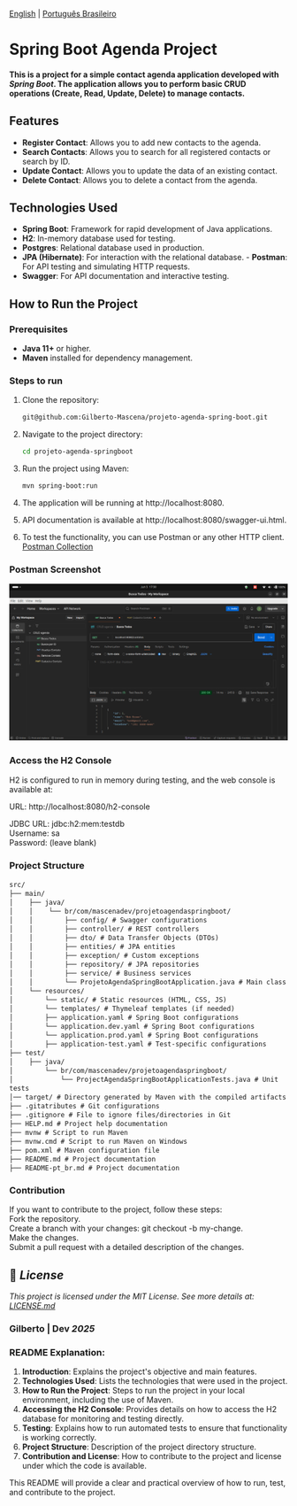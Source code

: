 [English](https://github.com/Gilberto-Mascena/projeto-agenda-spring-boot/blob/main/README.md) |
[Português Brasileiro](https://github.com/Gilberto-Mascena/projeto-agenda-spring-boot/blob/main/README-pt_br.md)

# Spring Boot Agenda Project

#### This is a project for a simple contact agenda application developed with _Spring Boot_. The application allows you to perform basic CRUD operations (Create, Read, Update, Delete) to manage contacts.

## Features

- **Register Contact**: Allows you to add new contacts to the agenda.
- **Search Contacts**: Allows you to search for all registered contacts or search by ID.
- **Update Contact**: Allows you to update the data of an existing contact.
- **Delete Contact**: Allows you to delete a contact from the agenda.

## Technologies Used

- **Spring Boot**: Framework for rapid development of Java applications.
- **H2**: In-memory database used for testing.
- **Postgres**: Relational database used in production.
- **JPA (Hibernate)**: For interaction with the relational database. - **Postman**: For API testing and simulating HTTP
  requests.
- **Swagger**: For API documentation and interactive testing.

## How to Run the Project

### Prerequisites

- **Java 11+** or higher.
- **Maven** installed for dependency management.

### Steps to run

1. Clone the repository:

    ```bash
    git@github.com:Gilberto-Mascena/projeto-agenda-spring-boot.git

2. Navigate to the project directory:

    ```bash
    cd projeto-agenda-springboot

3. Run the project using Maven:

    ```bash
    mvn spring-boot:run

4. The application will be running at http://localhost:8080.

5. API documentation is available at http://localhost:8080/swagger-ui.html.
6. To test the functionality, you can use Postman or any other HTTP
   client. [Postman Collection](/docs/imgs/CRUD%20agenda.postman_collection.json)

### Postman Screenshot

![postman](/docs/imgs/screenshot-postman.png)

### Access the H2 Console

H2 is configured to run in memory during testing, and the web console is available at:

URL: http://localhost:8080/h2-console

JDBC URL: jdbc:h2:mem:testdb\
Username: sa\
Password: (leave blank)

### Project Structure

``` text
src/
├── main/
│    ├── java/
│    │    └── br/com/mascenadev/projetoagendaspringboot/
│    │        ├── config/ # Swagger configurations
│    │        ├── controller/ # REST controllers
│    │        ├── dto/ # Data Transfer Objects (DTOs)
│    │        ├── entities/ # JPA entities
│    │        ├── exception/ # Custom exceptions
│    │        ├── repository/ # JPA repositories
│    │        ├── service/ # Business services
│    │        └── ProjetoAgendaSpringBootApplication.java # Main class
│    └── resources/
│        └── static/ # Static resources (HTML, CSS, JS)
│        └── templates/ # Thymeleaf templates (if needed)
│        ├── application.yaml # Spring Boot configurations
│        └── application.dev.yaml # Spring Boot configurations
│        └── application.prod.yaml # Spring Boot configurations
│        ├── application-test.yaml # Test-specific configurations
├── test/
│    ├── java/
│        └── br/com/mascenadev/projetoagendaspringboot/
│            └── ProjectAgendaSpringBootApplicationTests.java # Unit tests
│── target/ # Directory generated by Maven with the compiled artifacts
├── .gitatributes # Git configurations
├── .gitignore # File to ignore files/directories in Git
├── HELP.md # Project help documentation
├── mvnw # Script to run Maven
├── mvnw.cmd # Script to run Maven on Windows
├── pom.xml # Maven configuration file
├── README.md # Project documentation
├── README-pt_br.md # Project documentation
```

### Contribution

If you want to contribute to the project, follow these steps:\
Fork the repository.\
Create a branch with your changes: git checkout -b my-change.\
Make the changes.\
Submit a pull request with a detailed description of the changes.

## 📜 *License*

*This project is licensed under the MIT License. See more details at:* [_LICENSE.md_](/LICENSE.md)

### Gilberto | Dev _2025_

### README Explanation:

1. **Introduction**: Explains the project's objective and main features.
2. **Technologies Used**: Lists the technologies that were used in the project.
3. **How to Run the Project**: Steps to run the project in your local environment, including the use of Maven.
4. **Accessing the H2 Console**: Provides details on how to access the H2 database for monitoring and testing
   directly.
5. **Testing**: Explains how to run automated tests to ensure that functionality is working
   correctly.
6. **Project Structure**: Description of the project directory structure.
7. **Contribution and License**: How to contribute to the project and license under which the code is available.

This README will provide a clear and practical overview of how to run, test, and contribute to the project.